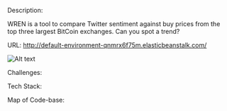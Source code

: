 Description:

WREN is a tool to compare Twitter sentiment against buy prices from the top three largest BitCoin exchanges.
Can you spot a trend?

URL: http://default-environment-qnmrx6f75m.elasticbeanstalk.com/

![Alt text](/screenshots/screenshot.jpg "MtGox performance over past 7 days vs Twitter Sentiment")

Challenges:

Tech Stack:

Map of Code-base: